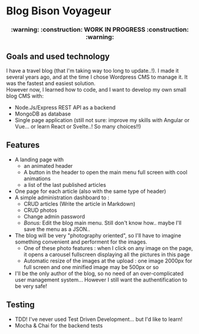 # Blog Bison Voyageur

<h3 align='center'><strong>:warning: :construction: WORK IN PROGRESS :construction: :warning:</strong></h3>

## Goals and used technology

I have a travel blog (that I'm taking way too long to update..!). I made it several years ago, and at the time I chose Wordpress CMS to manage it. It was the fastest and easiest solution.  
However now, I learned how to code, and I want to develop my own small blog CMS with:

- Node.Js/Express REST API as a backend
- MongoDB as database
- Single page application (still not sure: improve my skills with Angular or Vue... or learn React or Svelte..! So many choices!!)

## Features

- A landing page with
  - an animated header
  - A button in the header to open the main menu full screen with cool animations
  - a list of the last published articles
- One page for each article (also with the same type of header)
- A simple administration dashboard to :
  - CRUD articles (Write the article in Markdown)
  - CRUD photos
  - Change admin password
  - _Bonus:_ Edit the blog main menu. Still don't know how.. maybe I'll save the menu as a JSON..
- The blog will be very "photography oriented", so I'll have to imagine something convenient and performent for the images.
  - One of these photo features : when I click on any image on the page, it opens a carousel fullscreen displaying all the pictures in this page
  - Automatic resize of the images at the upload : one image 2000px for full screen and one minified image may be 500px or so
- I'll be the only author of the blog, so no need of an over-complicated user management system... However I still want the authentification to be very safe!

## Testing

- TDD! I've never used Test Driven Development... but I'd like to learn!
- Mocha & Chai for the backend tests
